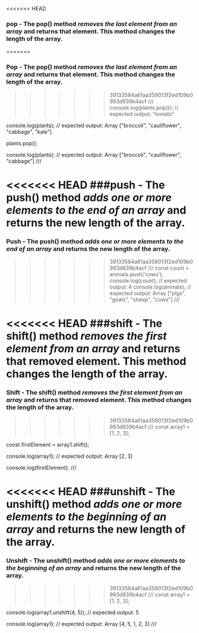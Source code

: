 <<<<<<< HEAD
### **pop** -  The pop() method *removes the last element from an array* and returns that element. This method changes the length of the array.
=======
### **Pop** -  The pop() method *removes the last element from an array* and returns that element. This method changes the length of the array.

>>>>>>> 39133584a61aa359013f2ed109b0993d839b4acf
///
console.log(plants.pop());
// expected output: "tomato"

console.log(plants);
// expected output: Array ["broccoli", "cauliflower", "cabbage", "kale"]

plants.pop();

console.log(plants);
// expected output: Array ["broccoli", "cauliflower", "cabbage"]
///

<<<<<<< HEAD
###**push** - The push() method *adds one or more elements to the end of an array* and returns the new length of the array.
=======
### **Push** - The push() method *adds one or more elements to the end of an array* and returns the new length of the array.

>>>>>>> 39133584a61aa359013f2ed109b0993d839b4acf
///
const count = animals.push('cows');
console.log(count);
// expected output: 4
console.log(animals);
// expected output: Array ["pigs", "goats", "sheep", "cows"]
///

<<<<<<< HEAD
###**shift**  - The shift() method *removes the first element from an array* and returns that removed element. This method changes the length of the array.
=======
### **Shift**  - The shift() method *removes the first element from an array* and returns that removed element. This method changes the length of the array.

>>>>>>> 39133584a61aa359013f2ed109b0993d839b4acf
///
const array1 = [1, 2, 3];

const firstElement = array1.shift();

console.log(array1);
// expected output: Array [2, 3]

console.log(firstElement);
///

<<<<<<< HEAD
###**unshift** - The unshift() method *adds one or more elements to the beginning of an array* and returns the new length of the array.
=======
### **Unshift** - The unshift() method *adds one or more elements to the beginning of an array* and returns the new length of the array.

>>>>>>> 39133584a61aa359013f2ed109b0993d839b4acf
///
const array1 = [1, 2, 3];

console.log(array1.unshift(4, 5));
// expected output: 5

console.log(array1);
// expected output: Array [4, 5, 1, 2, 3]
///
